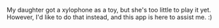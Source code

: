 My daughter got a xylophone as a toy, but she's too little to play it yet. 
However, I'd like to do that instead, and this app is here to assist me. :)
